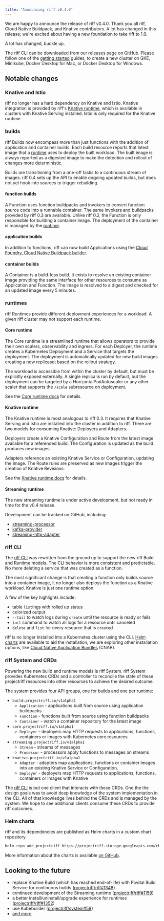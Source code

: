 ```yaml
---
title: "Announcing riff v0.4.0"
---
```


We are happy to announce the release of riff v0.4.0. Thank you all riff, Cloud Native Buildpack, and Knative contributors. A lot has changed in this release; we're excited about having a new foundation to take riff to 1.0.

A lot has changed, buckle up.

<!--truncate-->

The riff CLI can be downloaded from our [releases page](https://github.com/projectriff/cli/releases/tag/v0.4.0) on GitHub. Please follow one of the [getting started](/docs/v0.4/getting-started) guides, to create a new cluster on GKE, Minikube, Docker Desktop for Mac, or Docker Desktop for Windows.

## Notable changes

### Knative and Istio

riff no longer has a hard dependency on Knative and Istio. Knative integration is provided by riff's [Knative runtime](#knative-runtime), which is available in clusters with Knative Serving installed. Istio is only required for the Knative runtime.

### builds

riff Builds now encompass more than just functions with the addition of application and container builds. Each build resource reports that latest image that a [runtime](#runtimes) uses to deploy the built workload. The built image is always reported as a digested image to make the detection and rollout of changes more deterministic.

Builds are transitioning from a one-off tasks to a continuous stream of images. riff 0.4 sets up the API to enable ongoing updated builds, but does not yet hook into sources to trigger rebuilding.

#### function builds

A Function uses function buildpacks and invokers to convert function source code into a runnable container. The same invokers and buildpacks provided by riff 0.3 are available. Unlike riff 0.3, the Function is only responsible for building a container image. The deployment of the container is managed by the [runtime](#runtimes).

#### application builds

In addition to functions, riff can now build Applications using the [Cloud Foundry, Cloud Native Buildpack builder](https://hub.docker.com/r/cloudfoundry/cnb).

#### container builds

A Container is a build-less build. It exists to resolve an existing container image providing the same interface for other resources to consume as Application and Function. The image is resolved to a digest and checked for an updated image every 5 minutes.

### runtimes

riff Runtimes provide different deployment experiences for a workload. A given riff cluster may not support each runtime.

#### Core runtime

The Core runtime is a streamlined runtime that allows operators to provide their own scalers, observability and ingress. For each Deployer, the runtime creates a Kubernetes Deployment and a Service that targets the deployment. The deployment is automatically updated for new build images creating a new replicaset based on the rollout strategy.

The workload is accessible from within the cluster by default, but must be explicitly exposed externally. A single replica is run by default, but the deployment can be targeted by a HorizontalPodAutoscaler or any other scaler that supports the `/scale` subresource on deployment.

See the [Core runtime docs](/docs/v0.4/runtimes/core) for details.

#### Knative runtime

The Knative runtime is most analogous to riff 0.3. It requires that Knative Serving and Istio are installed into the cluster in addition to riff. There are two models for consuming Knative: Deployers and Adapters.

Deployers create a Knative Configuration and Route from the latest image available for a referenced build. The Configuration is updated as the build produces new images.

Adapters reference an existing Knative Service or Configuration, updating the image. The Route rules are preserved as new images trigger the creation of Knative Revisions.

See the [Knative runtime docs](/docs/v0.4/runtimes/knative) for details.

#### Streaming runtime

The new streaming runtime is under active development, but not ready in time for the v0.4 release.

<!-- TODO say more about what makes our streaming model unique -->

Development can be tracked on GitHub, including:
- [streaming-processor](https://github.com/projectriff/streaming-processor)
- [kafka-provider](https://github.com/projectriff/kafka-provider)
- [streaming-http-adapter](https://github.com/projectriff/streaming-http-adapter)

### riff CLI

The [riff CLI](/docs/v0.4/cli/riff) was rewritten from the ground up to support the new riff Build and Runtime models. The CLI behavior is more consistent and predictable. No more deleting a service that was created as a function.

The most significant change is that creating a function only builds source into a container image, it no longer also deploys the function as a Knative workload. Knative is just one runtime option.

A few of the key highlights include:
- table `list`ings with rolled up status
- colorized output
- `--tail` to watch logs during `create` until the resource is ready or fails
- `tail` command to watch all logs for a resource until canceled
- `delete` and `list` for every resource that is `create`d

riff is no longer installed into a Kubernetes cluster using the CLI. [Helm charts](#helm-charts) are available to aid the installation, we are exploring other installation options, like [Cloud Native Application Bundles](https://cnab.io) (CNAB).

### riff System and CRDs

Powering the new build and runtime models is riff System. riff System provides Kubernetes CRDs and a controller to reconcile the state of these projectriff resources into other resources to achieve the desired outcome.

The system provides four API groups, one for builds and one per runtime:

- `build.projectriff.io/v1alpha1`
  - `Application` - applications built from source using application buildpacks
  - `Function` - functions built from source using function buildpacks
  - `Container` - watch a container repository for the latest image
- `core.projectriff.io/v1alpha1`
  - `Deployer` - deployers map HTTP requests to applications, functions, containers or images with Kubernetes core resources
- `streaming.projectriff.io/v1alpha1`
  - `Stream` - streams of messages
  - `Processor` - processors apply functions to messages on streams
- `knative.projectriff.io/v1alpha1`
  - `Adapter` - adapters map applications, functions or container images into an existing Knative Service or Configuration.
  - `Deployer` - deployers map HTTP requests to applications, functions, containers or images with Knative

The [riff CLI](#riff-cli) is but one client that interacts with these CRDs. One the the design goals was to avoid deep knowledge of the system implementation in the CLI. All of that knowledge lives behind the CRDs and is managed by the system. We hope to see additional clients consume these CRDs to provide riff outcomes.

### Helm charts

riff and its dependencies are published as Helm charts in a custom chart repository.

```sh
helm repo add projectriff https://projectriff.storage.googleapis.com/charts/releases
```

More information about the charts is available [on GitHub](https://github.com/projectriff/charts/tree/v0.4.x#readme).

## Looking to the future

<!-- TODO describe the 0.5 road map at a high level -->

- replace Knative Build (which has reached end-of-life) with Pivotal Build Service for continuous builds ([projectriff/riff#1348](https://github.com/projectriff/riff/issues/1348))
- continued development of the Streaming runtime ([projectriff/riff#1159](https://github.com/projectriff/riff/issues/1159))
- a better install/uninstall/upgrade experience for runtimes ([projectriff/riff#1352](https://github.com/projectriff/riff/issues/1352))
- use Kubebuilder ([projectriff/system#58](https://github.com/projectriff/system/issues/58))
- [and more](https://app.zenhub.com/workspaces/projectriff-5d5ace6071abaa14abfe8680/board?milestones=v0.5.0%23&filterLogic=any&repos=98690441,109905076,153138133,110752475,194789082,175896907,192814161)

